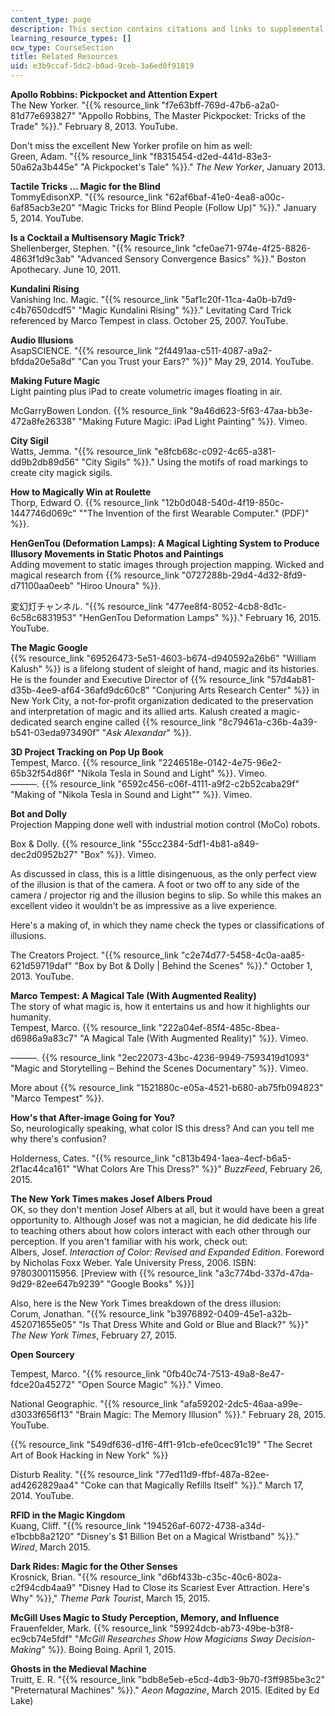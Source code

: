 ```yaml
---
content_type: page
description: This section contains citations and links to supplemental reference materials.
learning_resource_types: []
ocw_type: CourseSection
title: Related Resources
uid: e3b9ccaf-5dc2-b0ad-9ceb-3a6ed0f91819
---
```


**Apollo Robbins: Pickpocket and Attention Expert**  
The New Yorker. "{{% resource_link "f7e63bff-769d-47b6-a2a0-81d77e693827" "Appollo Robbins, The Master Pickpocket: Tricks of the Trade" %}}." February 8, 2013. YouTube.

Don't miss the excellent New Yorker profile on him as well:  
Green, Adam. "{{% resource_link "f8315454-d2ed-441d-83e3-50a62a3b445e" "A Pickpocket's Tale" %}}." _The New Yorker_, January 2013.

**Tactile Tricks … Magic for the Blind**  
TommyEdisonXP. "{{% resource_link "62af6baf-41e0-4ea8-a00c-6af85acb3e20" "Magic Tricks for Blind People (Follow Up)" %}}." January 5, 2014. YouTube.

**Is a Cocktail a Multisensory Magic Trick?**  
Shellenberger, Stephen. "{{% resource_link "cfe0ae71-974e-4f25-8826-4863f1d9c3ab" "Advanced Sensory Convergence Basics" %}}." Boston Apothecary. June 10, 2011.

**Kundalini Rising**  
Vanishing Inc. Magic. "{{% resource_link "5af1c20f-11ca-4a0b-b7d9-c4b7650dcdf5" "Magic Kundalini Rising" %}}." Levitating Card Trick referenced by Marco Tempest in class. October 25, 2007. YouTube.

**Audio Illusions**  
AsapSCIENCE. "{{% resource_link "2f4491aa-c511-4087-a9a2-bfdda20e5a8d" "Can you Trust your Ears?" %}}" May 29, 2014. YouTube.

**Making Future Magic**  
Light painting plus iPad to create volumetric images floating in air.

McGarryBowen London. {{% resource_link "9a46d623-5f63-47aa-bb3e-472a8fe26338" "Making Future Magic: iPad Light Painting" %}}. Vimeo.

**City Sigil**  
Watts, Jemma. "{{% resource_link "e8fcb68c-c092-4c65-a381-dd9b2db89d56" "City Sigils" %}}." Using the motifs of road markings to create city magick sigils.

**How to Magically Win at Roulette**  
Thorp, Edward O. {{% resource_link "12b0d048-540d-4f19-850c-1447746d069c" "\"The Invention of the first Wearable Computer.\" (PDF)" %}}.

**HenGenTou (Deformation Lamps): A Magical Lighting System to Produce Illusory Movements in Static Photos and Paintings**  
Adding movement to static images through projection mapping. Wicked and magical research from {{% resource_link "0727288b-29d4-4d32-8fd9-d71100aa0eeb" "Hiroo Unoura" %}}.

変幻灯チャンネル. "{{% resource_link "477ee8f4-8052-4cb8-8d1c-6c58c6831953" "HenGenTou Deformation Lamps" %}}." February 16, 2015. YouTube.

**The Magic Google**  
{{% resource_link "69526473-5e51-4603-b674-d940592a26b6" "William Kalush" %}} is a lifelong student of sleight of hand, magic and its histories. He is the founder and Executive Director of {{% resource_link "57d4ab81-d35b-4ee9-af64-36afd9dc60c8" "Conjuring Arts Research Center" %}} in New York City, a not-for-profit organization dedicated to the preservation and interpretation of magic and its allied arts. Kalush created a magic-dedicated search engine called {{% resource_link "8c79461a-c36b-4a39-b541-03eda973490f" "_Ask Alexandar_" %}}.

**3D Project Tracking on Pop Up Book**  
Tempest, Marco. {{% resource_link "2246518e-0142-4e75-96e2-65b32f54d86f" "Nikola Tesla in Sound and Light" %}}. Vimeo.  
———. {{% resource_link "6592c456-c06f-4111-a9f2-c2b52caba29f" "Making of \"Nikola Tesla in Sound and Light\"" %}}. Vimeo.

**Bot and Dolly**  
Projection Mapping done well with industrial motion control (MoCo) robots.

Box & Dolly. {{% resource_link "55cc2384-5df1-4b81-a849-dec2d0952b27" "Box" %}}. Vimeo.

As discussed in class, this is a little disingenuous, as the only perfect view of the illusion is that of the camera. A foot or two off to any side of the camera / projector rig and the illusion begins to slip. So while this makes an excellent video it wouldn't be as impressive as a live experience.

Here's a making of, in which they name check the types or classifications of illusions.

The Creators Project. "{{% resource_link "c2e74d77-5458-4c0a-aa85-621d59719daf" "Box by Bot & Dolly | Behind the Scenes" %}}." October 1, 2013. YouTube.

**Marco Tempest: A Magical Tale (With Augmented Reality)**  
The story of what magic is, how it entertains us and how it highlights our humanity.  
Tempest, Marco. {{% resource_link "222a04ef-85f4-485c-8bea-d6986a9a83c7" "A Magical Tale (With Augmented Reality)" %}}. Vimeo.

———. {{% resource_link "2ec22073-43bc-4236-9949-7593419d1093" "Magic and Storytelling – Behind the Scenes Documentary" %}}. Vimeo.

More about {{% resource_link "1521880c-e05a-4521-b680-ab75fb094823" "Marco Tempest" %}}.

**How's that After-image Going for You?**  
So, neurologically speaking, what color IS this dress? And can you tell me why there's confusion?

Holderness, Cates. "{{% resource_link "c813b494-1aea-4ecf-b6a5-2f1ac44ca161" "What Colors Are This Dress?" %}}" _BuzzFeed_, February 26, 2015.

**The New York Times makes Josef Albers Proud**  
OK, so they don't mention Josef Albers at all, but it would have been a great opportunity to. Although Josef was not a magician, he did dedicate his life to teaching others about how colors interact with each other through our perception. If you aren't familiar with his work, check out:  
Albers, Josef. _Interaction of Color: Revised and Expanded Edition_. Foreword by Nicholas Foxx Weber. Yale University Press, 2006. ISBN: 9780300115956. \[Preview with {{% resource_link "a3c774bd-337d-47da-9d29-82ee647b9239" "Google Books" %}}\]

Also, here is the New York Times breakdown of the dress illusion:  
Corum, Jonathan. "{{% resource_link "b3976892-0409-45e1-a32b-452071655e05" "Is That Dress White and Gold or Blue and Black?" %}}" _The New York Times_, February 27, 2015.

**Open Sourcery**

Tempest, Marco. "{{% resource_link "0fb40c74-7513-49a8-8e47-fdce20a45272" "Open Source Magic" %}}." Vimeo.

National Geographic. "{{% resource_link "afa59202-2dc5-46aa-a99e-d3033f656f13" "Brain Magic: The Memory Illusion" %}}." February 28, 2015. YouTube.

{{% resource_link "549df636-d1f6-4ff1-91cb-efe0cec91c19" "The Secret Art of Book Hacking in New York" %}}

Disturb Reality. "{{% resource_link "77ed11d9-ffbf-487a-82ee-ad4262829aa4" "Coke can that Magically Refills Itself" %}}." March 17, 2014. YouTube.

**RFID in the Magic Kingdom**  
Kuang, Cliff. "{{% resource_link "194526af-6072-4738-a34d-e1bcbb8a2120" "Disney's $1 Billion Bet on a Magical Wristband" %}}." _Wired_, March 2015.

**Dark Rides: Magic for the Other Senses**  
Krosnick, Brian. "{{% resource_link "d6bf433b-c35c-40c6-802a-c2f94cdb4aa9" "Disney Had to Close its Scariest Ever Attraction. Here's Why" %}}," _Theme Park Tourist_, March 15, 2015.

**McGill Uses Magic to Study Perception, Memory, and Influence**  
Frauenfelder, Mark. {{% resource_link "59924dcb-ab73-49be-b3f8-ec9cb74e5fdf" "_McGill Researches Show How Magicians Sway Decision-Making_" %}}. Boing Boing. April 1, 2015.

**Ghosts in the Medieval Machine**  
Truitt, E. R. "{{% resource_link "bdb8e5eb-e5cd-4db3-9b70-f3ff985be3c2" "Preternatural Machines" %}}." _Aeon Magazine_, March 2015. (Edited by Ed Lake)